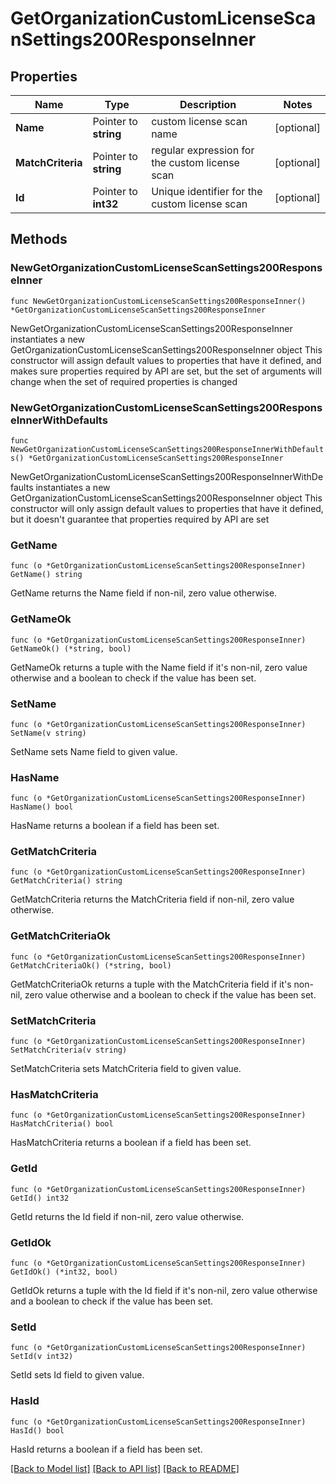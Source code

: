 # GetOrganizationCustomLicenseScanSettings200ResponseInner

## Properties

Name | Type | Description | Notes
------------ | ------------- | ------------- | -------------
**Name** | Pointer to **string** | custom license scan name | [optional] 
**MatchCriteria** | Pointer to **string** | regular expression for the custom license scan | [optional] 
**Id** | Pointer to **int32** | Unique identifier for the custom license scan | [optional] 

## Methods

### NewGetOrganizationCustomLicenseScanSettings200ResponseInner

`func NewGetOrganizationCustomLicenseScanSettings200ResponseInner() *GetOrganizationCustomLicenseScanSettings200ResponseInner`

NewGetOrganizationCustomLicenseScanSettings200ResponseInner instantiates a new GetOrganizationCustomLicenseScanSettings200ResponseInner object
This constructor will assign default values to properties that have it defined,
and makes sure properties required by API are set, but the set of arguments
will change when the set of required properties is changed

### NewGetOrganizationCustomLicenseScanSettings200ResponseInnerWithDefaults

`func NewGetOrganizationCustomLicenseScanSettings200ResponseInnerWithDefaults() *GetOrganizationCustomLicenseScanSettings200ResponseInner`

NewGetOrganizationCustomLicenseScanSettings200ResponseInnerWithDefaults instantiates a new GetOrganizationCustomLicenseScanSettings200ResponseInner object
This constructor will only assign default values to properties that have it defined,
but it doesn't guarantee that properties required by API are set

### GetName

`func (o *GetOrganizationCustomLicenseScanSettings200ResponseInner) GetName() string`

GetName returns the Name field if non-nil, zero value otherwise.

### GetNameOk

`func (o *GetOrganizationCustomLicenseScanSettings200ResponseInner) GetNameOk() (*string, bool)`

GetNameOk returns a tuple with the Name field if it's non-nil, zero value otherwise
and a boolean to check if the value has been set.

### SetName

`func (o *GetOrganizationCustomLicenseScanSettings200ResponseInner) SetName(v string)`

SetName sets Name field to given value.

### HasName

`func (o *GetOrganizationCustomLicenseScanSettings200ResponseInner) HasName() bool`

HasName returns a boolean if a field has been set.

### GetMatchCriteria

`func (o *GetOrganizationCustomLicenseScanSettings200ResponseInner) GetMatchCriteria() string`

GetMatchCriteria returns the MatchCriteria field if non-nil, zero value otherwise.

### GetMatchCriteriaOk

`func (o *GetOrganizationCustomLicenseScanSettings200ResponseInner) GetMatchCriteriaOk() (*string, bool)`

GetMatchCriteriaOk returns a tuple with the MatchCriteria field if it's non-nil, zero value otherwise
and a boolean to check if the value has been set.

### SetMatchCriteria

`func (o *GetOrganizationCustomLicenseScanSettings200ResponseInner) SetMatchCriteria(v string)`

SetMatchCriteria sets MatchCriteria field to given value.

### HasMatchCriteria

`func (o *GetOrganizationCustomLicenseScanSettings200ResponseInner) HasMatchCriteria() bool`

HasMatchCriteria returns a boolean if a field has been set.

### GetId

`func (o *GetOrganizationCustomLicenseScanSettings200ResponseInner) GetId() int32`

GetId returns the Id field if non-nil, zero value otherwise.

### GetIdOk

`func (o *GetOrganizationCustomLicenseScanSettings200ResponseInner) GetIdOk() (*int32, bool)`

GetIdOk returns a tuple with the Id field if it's non-nil, zero value otherwise
and a boolean to check if the value has been set.

### SetId

`func (o *GetOrganizationCustomLicenseScanSettings200ResponseInner) SetId(v int32)`

SetId sets Id field to given value.

### HasId

`func (o *GetOrganizationCustomLicenseScanSettings200ResponseInner) HasId() bool`

HasId returns a boolean if a field has been set.


[[Back to Model list]](../README.md#documentation-for-models) [[Back to API list]](../README.md#documentation-for-api-endpoints) [[Back to README]](../README.md)


